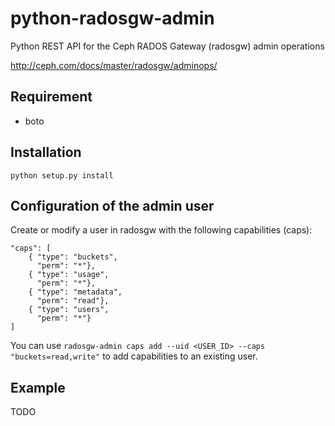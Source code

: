 # python-radosgw-admin

Python REST API for the Ceph RADOS Gateway (radosgw) admin operations

http://ceph.com/docs/master/radosgw/adminops/

## Requirement

- boto

## Installation

    python setup.py install

## Configuration of the admin user

Create or modify a user in radosgw with the following capabilities (caps):

    "caps": [
        { "type": "buckets",
          "perm": "*"},
        { "type": "usage",
          "perm": "*"},
        { "type": "metadata",
          "perm": "read"},
        { "type": "users",
          "perm": "*"}
    ]

You can use `radosgw-admin caps add --uid <USER_ID> --caps "buckets=read,write"` to add capabilities to an existing user.

## Example

TODO

